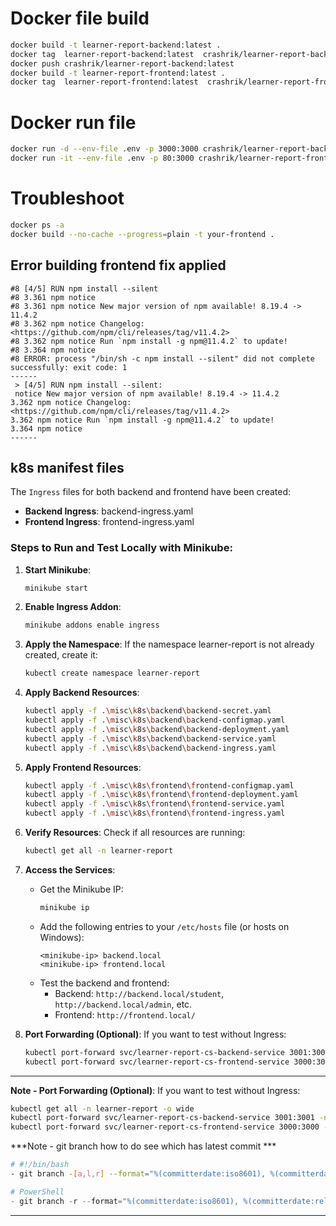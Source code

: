# Docker file build 
```sh
docker build -t learner-report-backend:latest .  
docker tag  learner-report-backend:latest  crashrik/learner-report-backend:latest 
docker push crashrik/learner-report-backend:latest
docker build -t learner-report-frontend:latest .  
docker tag  learner-report-frontend:latest  crashrik/learner-report-frontend:latest 
```
# Docker run file 
```sh
docker run -d --env-file .env -p 3000:3000 crashrik/learner-report-backend:lates
docker run -it --env-file .env -p 80:3000 crashrik/learner-report-frontend:latest 
```
# Troubleshoot 
```sh 
docker ps -a 
docker build --no-cache --progress=plain -t your-frontend .
```
## Error building frontend fix applied
```
#8 [4/5] RUN npm install --silent
#8 3.361 npm notice 
#8 3.361 npm notice New major version of npm available! 8.19.4 -> 11.4.2
#8 3.362 npm notice Changelog: <https://github.com/npm/cli/releases/tag/v11.4.2>
#8 3.362 npm notice Run `npm install -g npm@11.4.2` to update!
#8 3.364 npm notice
#8 ERROR: process "/bin/sh -c npm install --silent" did not complete successfully: exit code: 1
------
 > [4/5] RUN npm install --silent:
 notice New major version of npm available! 8.19.4 -> 11.4.2
3.362 npm notice Changelog: <https://github.com/npm/cli/releases/tag/v11.4.2>
3.362 npm notice Run `npm install -g npm@11.4.2` to update!
3.364 npm notice
------

```
## k8s manifest files 

The `Ingress` files for both backend and frontend have been created:

- **Backend Ingress**: backend-ingress.yaml
- **Frontend Ingress**: frontend-ingress.yaml

### Steps to Run and Test Locally with Minikube:

1. **Start Minikube**:
   ```sh
   minikube start
   ```

2. **Enable Ingress Addon**:
   ```sh
   minikube addons enable ingress
   ```

3. **Apply the Namespace**:
   If the namespace learner-report is not already created, create it:
   ```sh
   kubectl create namespace learner-report
   ```

4. **Apply Backend Resources**:
   ```sh
   kubectl apply -f .\misc\k8s\backend\backend-secret.yaml
   kubectl apply -f .\misc\k8s\backend\backend-configmap.yaml
   kubectl apply -f .\misc\k8s\backend\backend-deployment.yaml
   kubectl apply -f .\misc\k8s\backend\backend-service.yaml
   kubectl apply -f .\misc\k8s\backend\backend-ingress.yaml
   ```

5. **Apply Frontend Resources**:
   ```sh
   kubectl apply -f .\misc\k8s\frontend\frontend-configmap.yaml
   kubectl apply -f .\misc\k8s\frontend\frontend-deployment.yaml
   kubectl apply -f .\misc\k8s\frontend\frontend-service.yaml
   kubectl apply -f .\misc\k8s\frontend\frontend-ingress.yaml
   ```
6. **Verify Resources**:
   Check if all resources are running:
   ```sh
   kubectl get all -n learner-report
   ```

7. **Access the Services**:
   - Get the Minikube IP:
     ```sh
     minikube ip
     ```
   - Add the following entries to your `/etc/hosts` file (or hosts on Windows):
     ```
     <minikube-ip> backend.local
     <minikube-ip> frontend.local
     ```
   - Test the backend and frontend:
     - Backend: `http://backend.local/student`, `http://backend.local/admin`, etc.
     - Frontend: `http://frontend.local/`

8. **Port Forwarding (Optional)**:
   If you want to test without Ingress:
   ```sh
   kubectl port-forward svc/learner-report-cs-backend-service 3001:3001 -n learner-report
   kubectl port-forward svc/learner-report-cs-frontend-service 3000:3000 -n learner-report
   ```
-----
>
**Note - Port Forwarding (Optional)**:
If you want to test without Ingress:
```sh
kubectl get all -n learner-report -o wide
kubectl port-forward svc/learner-report-cs-backend-service 3001:3001 -n learner-report
kubectl port-forward svc/learner-report-cs-frontend-service 3000:3000 -n learner-report
```
***Note - git branch how to do see which has latest commit ***

```sh
# #!/bin/bash
- git branch -[a,l,r] --format="%(committerdate:iso8601), %(committerdate:relative) - %(refname:short)" | grep -v [H]EAD | sort -r
```
```ps1
# PowerShell 
- git branch -r --format="%(committerdate:iso8601), %(committerdate:relative) - %(refname:short)" | Select-String -NotMatch 'HEAD' | Sort-Object -Descending
```
----
